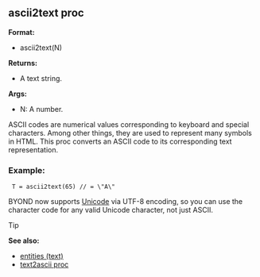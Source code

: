 ## ascii2text proc

<!-- -->
**Format:**
+   ascii2text(N)
<!-- -->
**Returns:**
+   A text string.
<!-- -->
**Args:**
+   N: A number.


ASCII codes are numerical values corresponding to keyboard and
special characters. Among other things, they are used to represent many
symbols in HTML. This proc converts an ASCII code to its corresponding
text representation.
### Example:

``` dm
 T = ascii2text(65) // = \"A\" 
```
 

BYOND
now supports [Unicode](/ref/%7Bnotes%7D/Unicode.md) via UTF-8 encoding, so you
can use the character code for any valid Unicode character, not just
ASCII.

> [!TIP] 
> **See also:**
> +   [entities (text)](/ref/DM/text/entities.md) 
> +   [text2ascii proc](/ref/proc/text2ascii.md) 